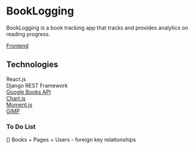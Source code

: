 # BookLogging

BookLogging is a book tracking app that tracks and provides analytics on reading progress.

[Frontend](https://github.com/zhaoj1/book-tracker-front)

## Technologies

React.js    
Django REST Framework    
[Google Books API](https://developers.google.com/books)    
[Chart.js](https://www.chartjs.org/)    
[Moment.js](https://momentjs.com/)    
[GIMP](https://www.gimp.org/)    

### To Do List

[] Books + Pages + Users - foreign key relationships    
